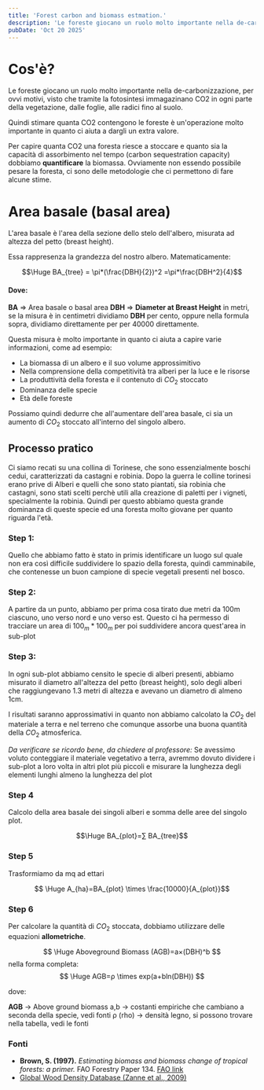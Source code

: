 ```yaml
---
title: 'Forest carbon and biomass estmation.'
description: 'Le foreste giocano un ruolo molto importante nella de-carbonizzazione, per ovvi motivi, visto che tramite la fotosintesi immagazinano CO2 in ogni parte della vegetazione, dalle foglie, alle radici fino al suolo. .'
pubDate: 'Oct 20 2025'
---
```


# Cos'è?

Le foreste giocano un ruolo molto importante nella de-carbonizzazione, per ovvi motivi, visto che tramite la fotosintesi immagazinano CO2 in ogni parte della vegetazione, dalle foglie, alle radici fino al suolo. 

Quindi stimare quanta CO2 contengono le foreste è un'operazione molto importante in quanto ci aiuta a dargli un extra valore. 

Per capire quanta CO2 una foresta riesce a stoccare e quanto sia la capacità di assorbimento nel tempo (carbon sequestration capacity) dobbiamo **quantificare** la biomassa.  Ovviamente non essendo possibile pesare la foresta, ci sono delle metodologie che ci permettono di fare alcune stime.


# Area basale (basal area)

L'area basale è l'area della sezione dello stelo dell'albero, misurata ad altezza del petto (breast height).

Essa rappresenza la grandezza del nostro albero. Matematicamente:

$$\Huge BA_{tree} = \pi*(\frac{DBH}{2})^2 =\pi*\frac{DBH^2}{4}$$

#### Dove:

**BA** => Area basale o basal area
**DBH** => **Diameter at Breast Height** in metri, se la misura è in centimetri dividiamo **DBH** per cento, oppure nella formula sopra, dividiamo direttamente per per 40000 direttamente.

Questa misura è molto importante in quanto ci aiuta a capire varie informazioni, come ad esempio:

- La biomassa di un albero e il suo volume approssimitivo
- Nella comprensione della competitività tra alberi per la luce e le risorse
- La produttività della foresta e il contenuto di $CO_2$ stoccato
- Dominanza delle specie
- Età delle foreste

Possiamo quindi dedurre che all'aumentare dell'area basale, ci sia un aumento di $CO_2$ stoccato all'interno del singolo albero.

## Processo pratico

Ci siamo recati su una collina di Torinese, che sono essenzialmente boschi cedui, caratterizzati da castagni e robinia. Dopo la guerra le colline torinesi erano prive di Alberi e quelli che sono stato piantati, sia robinia che castagni, sono stati scelti perchè utili alla creazione di paletti per i vigneti, specialmente la robinia. Quindi per questo abbiamo questa grande dominanza di queste specie ed una foresta molto giovane per quanto riguarda l'età.

### Step 1:
Quello che abbiamo fatto è stato in primis identificare un luogo sul quale non era così difficile suddividere lo spazio della foresta, quindi camminabile, che contenesse un buon campione di specie vegetali presenti nel bosco.

### Step 2:
A partire da un punto, abbiamo per prima cosa tirato due metri da 100m ciascuno, uno verso nord e uno verso est. Questo ci ha permesso di tracciare un area di $100_m * 100_m$ per poi suddividere ancora quest'area in sub-plot 

### Step 3:
In ogni sub-plot abbiamo censito le specie di alberi presenti, abbiamo misurato il diametro all'altezza del petto (breast height), solo degli alberi che raggiungevano 1.3 metri di altezza e avevano un diametro di almeno 1cm.

I risultati saranno approssimativi in quanto non abbiamo calcolato la $CO_2$ del materiale a terra e nel terreno che comunque assorbe una buona quantità della $CO_2$ atmosferica.

*Da verificare se ricordo bene, da chiedere al professore:*
	Se avessimo voluto conteggiare il materiale vegetativo a terra, avremmo dovuto dividere i sub-plot a loro volta in altri plot più piccoli e misurare la lunghezza degli elementi lunghi almeno la lunghezza del plot


### Step 4
Calcolo della area basale dei singoli alberi e somma delle aree del singolo plot.

$$\Huge BA_{plot}​=∑ BA_{tree}​$$

### Step 5
Trasformiamo da mq ad ettari

$$
\Huge A_{ha}​=BA_{plot} ​\times \frac{​10000}{A_{plot}}​
$$
### Step 6
Per calcolare la quantità di $CO_2$ stoccata, dobbiamo utilizzare delle equazioni **allometriche**.

$$
\Huge Aboveground Biomass (AGB)=a×(DBH)^b
$$
nella forma completa:
$$
\Huge AGB=ρ \times exp(a+bln(DBH))
$$

dove:

**AGB** -> Above ground biomass
a,b -> costanti empiriche che cambiano a seconda della specie, vedi fonti
ρ (rho) -> densità legno, si possono trovare nella tabella, vedi le fonti
### Fonti

- **Brown, S. (1997).** _Estimating biomass and biomass change of tropical forests: a primer._ FAO Forestry Paper 134. [FAO link](https://www.fao.org/3/w4095e/w4095e00.htm)
- [Global Wood Density Database (Zanne et al., 2009)](https://datadryad.org/stash/dataset/doi:10.5061/dryad.234)